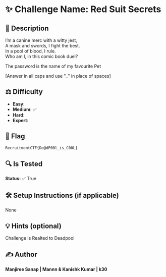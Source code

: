 # ✨ Challenge Name: **Red Suit Secrets**

## 📜 Description
I’m a canine merc with a witty jest,  
A mask and swords, I fight the best.  
In a pool of blood, I rule.  
Who am I, in this comic book duel?  

The password is the name of my favourite Pet

[Answer in all caps and use "_" in place of spaces]

## ⚖️ Difficulty
- **Easy**: 
- **Medium**: ✅
- **Hard**: 
- **Expert**: 

## 🚩 Flag
`RecruitmentCTF{De@dP00l_is_C00L}`

## 🔍 Is Tested
**Status:** ✅ True

## 🛠️ Setup Instructions (if applicable)
None

## 💡 Hints (optional)
Challenge is Realted to Deadpool

## ✍️ Author
**Manjiree Sanap | Mannn & Kanishk Kumar | k30**
